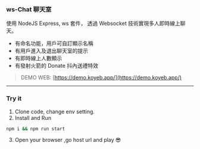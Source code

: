 ### ws-Chat 聊天室

使用 NodeJS Express, ws 套件， 透過 Websocket 技術實現多人即時線上聊天。

- 有命名功能，用戶可自訂顯示名稱
- 有用戶進入及退出聊天室的提示
- 有即時線上人數顯示
- 有發射火箭的 Donate 抖內送禮特效

> DEMO WEB: [https://demo.koyeb.app/](https://demo.koyeb.app/)

---

### Try it

1. Clone code, change env setting.
2. Install and Run

```bash
npm i && npm run start
```

3. Open your browser ,go host url and play 😎
